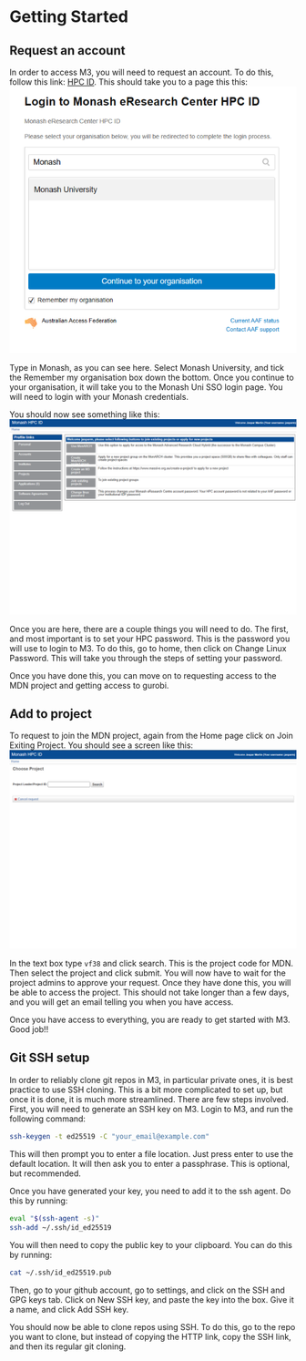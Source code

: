 # Getting Started

## Request an account

In order to access M3, you will need to request an account. To do this, follow this link: [HPC ID](https://hpc.erc.monash.edu.au/karaage/aafbootstrap). This should take you to a page this this: ![HPC ID](./imgs/aaf.png) 

Type in Monash, as you can see here. Select Monash University, and tick the Remember my organisation box down the bottom. Once you continue to your organisation, it will take you to the Monash Uni SSO login page. You will need to login with your Monash credentials.

You should now see something like this: ![HPC ID System](./imgs/hpcid.png)

Once you are here, there are a couple things you will need to do. The first, and most important is to set your HPC password. This is the password you will use to login to M3. To do this, go to home, then click on Change Linux Password. This will take you through the steps of setting your password.

Once you have done this, you can move on to requesting access to the MDN project and getting access to gurobi.

## Add to project

To request to join the MDN project, again from the Home page click on Join Exiting Project. You should see a screen like this: ![Join Project](./imgs/join_project.png)

In the text box type `vf38` and click search. This is the project code for MDN. Then select the project and click submit. You will now have to wait for the project admins to approve your request. Once they have done this, you will be able to access the project. This should not take longer than a few days, and you will get an email telling you when you have access.

Once you have access to everything, you are ready to get started with M3. Good job!!

## Git SSH setup

In order to reliably clone git repos in M3, in particular private ones, it is best practice to use SSH cloning. This is a bit more complicated to set up, but once it is done, it is much more streamlined. There are few steps involved. First, you will need to generate an SSH key on M3. Login to M3, and run the following command:

```bash
ssh-keygen -t ed25519 -C "your_email@example.com"
```

This will then prompt you to enter a file location. Just press enter to use the default location. It will then ask you to enter a passphrase. This is optional, but recommended.

Once you have generated your key, you need to add it to the ssh agent. Do this by running:

```bash
eval "$(ssh-agent -s)"
ssh-add ~/.ssh/id_ed25519
```

You will then need to copy the public key to your clipboard. You can do this by running:

```bash
cat ~/.ssh/id_ed25519.pub
```

Then, go to your github account, go to settings, and click on the SSH and GPG keys tab. Click on New SSH key, and paste the key into the box. Give it a name, and click Add SSH key.

You should now be able to clone repos using SSH. To do this, go to the repo you want to clone, but instead of copying the HTTP link, copy the SSH link, and then its regular git cloning. 